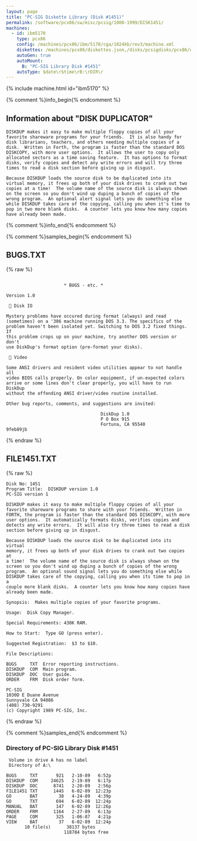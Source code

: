 ```yaml
---
layout: page
title: "PC-SIG Diskette Library (Disk #1451)"
permalink: /software/pcx86/sw/misc/pcsig/1000-1999/DISK1451/
machines:
  - id: ibm5170
    type: pcx86
    config: /machines/pcx86/ibm/5170/cga/1024kb/rev3/machine.xml
    diskettes: /machines/pcx86/diskettes.json,/disks/pcsigdisks/pcx86/diskettes.json
    autoGen: true
    autoMount:
      B: "PC-SIG Library Disk #1451"
    autoType: $date\r$time\rB:\rDIR\r
---
```


{% include machine.html id="ibm5170" %}

{% comment %}info_begin{% endcomment %}

## Information about "DISK DUPLICATOR"

    DISKDUP makes it easy to make multiple floppy copies of all your
    favorite shareware programs for your friends.  It is also handy for
    disk librarians, teachers, and others needing multiple copies of a
    disk.  Written in Forth, the program is faster than the standard DOS
    DISKCOPY, with more user options.  It allows the user to copy only
    allocated sectors as a time saving feature.  It has options to format
    disks, verify copies and detect any write errors and will try three
    times to read a disk section before giving up in disgust.
    
    Because DISKDUP loads the source disk to be duplicated into its
    virtual memory, it frees up both of your disk drives to crank out two
    copies at a time!  The volume name of the source disk is always shown
    on the screen so you don't wind up duping a bunch of copies of the
    wrong program.  An optional alert signal lets you do something else
    while DISKDUP takes care of the copying, calling you when it's time to
    pop in two more blank disks.  A counter lets you know how many copies
    have already been made.
{% comment %}info_end{% endcomment %}

{% comment %}samples_begin{% endcomment %}

## BUGS.TXT

{% raw %}
```

                      * BUGS - etc. *

Version 1.0

  Disk IO

Mystery problems have occured during format (always) and read
(sometimes) on a '386 machine running DOS 3.3. The specifics of the
problem haven't been isolated yet. Switching to DOS 3.2 fixed things. If
this problem crops up on your machine, try another DOS version or don't
use DiskDup's format option (pre-format your disks).

  Video

Some ANSI drivers and resident video utilities appear to not handle all
video BIOS calls properly. On color equipment, if un-expected colors
arrive or some lines don't clear properly, you will have to run DiskDup
without the offending ANSI driver/video routine installed.

Other bug reports, comments, and suggestions are invited:

                                    DiskDup 1.0
                                    P O Box 915
                                    Fortuna, CA 95540
9feb89jb
```
{% endraw %}

## FILE1451.TXT

{% raw %}
```
Disk No: 1451
Program Title:  DISKDUP version 1.0
PC-SIG version 1

DISKDUP makes it easy to make multiple floppy copies of all your
favorite shareware programs to share with your friends.  Written in
FORTH, the program is faster than the standard DOS DISKCOPY, with more
user options.  It automatically formats disks, verifies copies and
detects any write errors.  It will also try three times to read a disk
section before giving up in disgust.

Because DISKDUP loads the source disk to be duplicated into its virtual
memory, it frees up both of your disk drives to crank out two copies at
a time!  The volume name of the source disk is always shown on the
screen so you don't wind up duping a bunch of copies of the wrong
program.  An optional sound signal lets you do something else while
DISKDUP takes care of the copying, calling you when its time to pop in a
couple more blank disks.  A counter lets you know how many copies have
already been made.

Synopsis:  Makes multiple copies of your favorite programs.

Usage:  Disk Copy Manager.

Special Requirements: 430K RAM.

How to Start:  Type GO (press enter).

Suggested Registration:  $3 to $10.

File Descriptions:

BUGS     TXT  Error reporting instructions.
DISKDUP  COM  Main program.
DISKDUP  DOC  User guide.
ORDER    FRM  Disk order form.

PC-SIG
1030D E Duane Avenue
Sunnyvale CA 94086
(408) 730-9291
(c) Copyright 1989 PC-SIG, Inc.

```
{% endraw %}

{% comment %}samples_end{% endcomment %}

### Directory of PC-SIG Library Disk #1451

     Volume in drive A has no label
     Directory of A:\

    BUGS     TXT       921   2-10-89   6:52p
    DISKDUP  COM     24625   2-19-89   6:17p
    DISKDUP  DOC      8741   2-20-89   2:56p
    FILE1451 TXT      1445   6-02-89  12:23p
    GO       BAT        38   4-24-89   4:39p
    GO       TXT       694   6-02-89  12:24p
    MANUAL   BAT       147   6-02-89  12:26p
    ORDER    FRM      1164   2-27-89   6:13p
    PAGE     COM       325   1-06-87   4:21p
    VIEW     BAT        37   6-02-89  12:24p
           10 file(s)      38137 bytes
                          118784 bytes free
